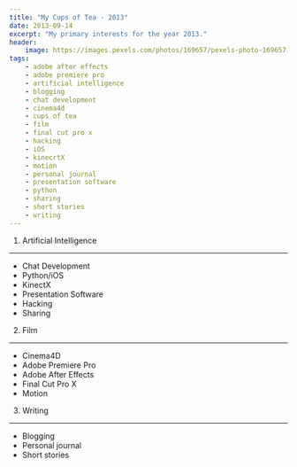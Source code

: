 ```yaml
---
title: "My Cups of Tea - 2013"
date: 2013-09-14
excerpt: "My primary interests for the year 2013."
header:
    image: https://images.pexels.com/photos/169657/pexels-photo-169657.jpeg
tags:
    - adobe after effects
    - adobe premiere pro
    - artificial intelligence
    - blogging
    - chat development
    - cinema4d
    - cups of tea
    - film
    - final cut pro x
    - hacking
    - iOS
    - kinecrtX
    - motion
    - personal journal
    - presentation software
    - python
    - sharing
    - short stories
    - writing
---
```


1. Artificial Intelligence
--------------------------

-   Chat Development
-   Python/iOS
-   KinectX
-   Presentation Software
-   Hacking
-   Sharing

2. Film
-------

-   Cinema4D
-   Adobe Premiere Pro
-   Adobe After Effects
-   Final Cut Pro X
-   Motion

3. Writing
----------

-   Blogging
-   Personal journal
-   Short stories
